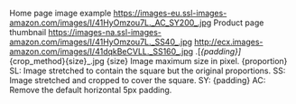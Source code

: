 ---
---
Home page image example
https://images-eu.ssl-images-amazon.com/images/I/41HyOmzou7L._AC_SY200_.jpg
Product page thumbnail
https://images-na.ssl-images-amazon.com/images/I/41HyOmzou7L._SS40_.jpg
http://ecx.images-amazon.com/images/I/41dqkBeCVLL._SS160_.jpg
.[_{padding}]_{crop_method}{size}_.jpg
{size} Image maximum size in pixel.
{proportion}
SL: Image stretched to contain the square but the original proportions.
SS: Image stretched and cropped to cover the square.
SY:
{padding}
AC: Remove the default horizontal 5px padding.
